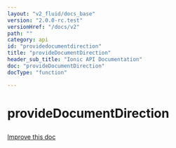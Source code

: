 ```yaml
---
layout: "v2_fluid/docs_base"
version: "2.0.0-rc.test"
versionHref: "/docs/v2"
path: ""
category: api
id: "providedocumentdirection"
title: "provideDocumentDirection"
header_sub_title: "Ionic API Documentation"
doc: "provideDocumentDirection"
docType: "function"

---
```










<h1 class="api-title">
<a class="anchor" name="provide-document-direction" href="#provide-document-direction"></a>

provideDocumentDirection





</h1>

<a class="improve-v2-docs" href="http://github.com/driftyco/ionic/edit/master//src/module.ts#L216">
Improve this doc
</a>










<!-- @usage tag -->


<!-- @property tags -->



<!-- instance methods on the class -->




<!-- related link --><!-- end content block -->


<!-- end body block -->

